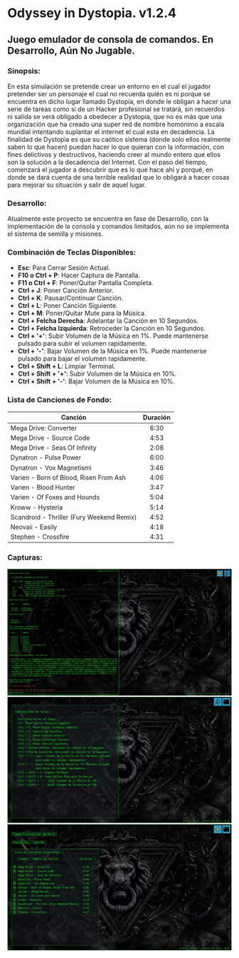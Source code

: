 # Odyssey in Dystopia. v1.2.4

## Juego emulador de consola de comandos. En Desarrollo, Aún No Jugable.

### Sinopsis:

En esta simulación se pretende crear un entorno en el cual el jugador pretender ser un personaje el cual no recuerda quién es ni porque se encuentra en dicho lugar llamado Dystopia, en donde le obligan a hacer una serie de tareas como si de un Hacker profesional se tratará, sin recuerdos ni salida se verá obligado a obedecer a Dystopia, que no es más que una organización que ha creado una super red de nombre homónimo a escala mundial intentando suplantar el internet el cual esta en decadencia. La finalidad de Dystopia es que su caótico sistema (donde solo ellos realmente saben lo que hacen) puedan hacer lo que quieran con la información, con fines delictivos y destructivos, haciendo creer al mundo entero que ellos son la solución a la decadencia del Internet. Con el paso del tiempo, comenzará el jugador a descubrir que es lo que hace ahí y porqué, en donde se dará cuenta de una terrible realidad que lo obligará a hacer cosas para mejorar su situación y salir de aquel lugar.

### Desarrollo:
Atualmente este proyecto se encuentra en fase de Desarrollo, con la implementación de la consola y comandos limitados, aún no se implementa el sistema de semilla y misiones.

### Combinación de Teclas Disponibles:

* __Esc__: Para Cerrar Sesión Actual.
* __F10 o Ctrl + P__: Hacer Captura de Pantalla.
* __F11 o Ctrl + F__: Poner/Quitar Pantalla Completa.
* __Ctrl + J__: Poner Canción Anterior.
* __Ctrl + K__: Pausar/Continuar Canción.
* __Ctrl + L__: Poner Canción Siguiente.
* __Ctrl + M__: Poner/Quitar Mute para la Música.
* __Ctrl + Felcha Derecha__: Adelantar la Canción en 10 Segundos.
* __Ctrl + Felcha Izquierda__: Retroceder la Canción en 10 Segundos.
* __Ctrl + '+'__: Subir Volumen de la Música en 1%.
    Puede mantenerse pulsado para subir el volumen rapidamente.
* __Ctrl + '-'__: Bajar Volumen de la Música en 1%.
    Puede mantenerse pulsado para bajar el volumen rapidamente.
* __Ctrl + Shift + L__: Limpiar Terminal.
* __Ctrl + Shift + '+'__: Subir Volumen de la Música en 10%.
* __Ctrl + Shift + '-'__: Bajar Volumen de la Música en 10%.

### Lista de Canciones de Fondo:

|                  Canción                  | Duración |
|-------------------------------------------| :------: |
| Mega Drive: Converter                     |   6:30   |
| Mega Drive - Source Code                  |   4:53   |
| Mega Drive - Seas Of Infinity             |   2:08   |
| Dynatron - Pulse Power                    |   6:00   |
| Dynatron - Vox Magnetismi                 |   3:46   |
| Varien - Born of Blood, Risen From Ash    |   4:06   |
| Varien - Blood Hunter                     |   3:47   |
| Varien - Of Foxes and Hounds              |   5:04   |
| Kroww - Hysteria                          |   5:14   |
| Scandroid - Thriller (Fury Weekend Remix) |   4:52   |
| Neovaii - Easily                          |   4:18   |
| Stephen - Crossfire                       |   4:31   |

### Capturas:

![OdinDis](capturas/Odin_Dis.jpg "Odyssey in Dystopia v1.1.5")
![Atajos](capturas/Atajos.jpg "Atajos")
![Ajustes](capturas/Ajustes.jpg "Ajustes")
